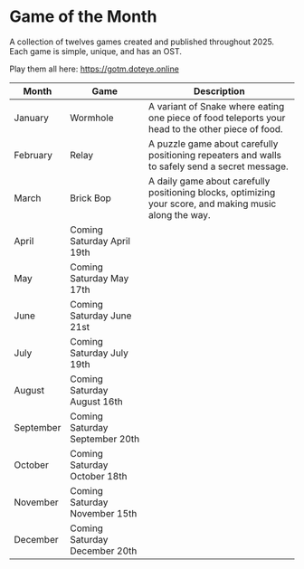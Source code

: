 # Game of the Month

A collection of twelves games created and published throughout 2025. Each game is simple, unique, and has an OST.

Play them all here: https://gotm.doteye.online

| Month     | Game                           | Description                                                                                             |
|-----------|--------------------------------|---------------------------------------------------------------------------------------------------------|
| January   | Wormhole                       | A variant of Snake where eating one piece of food teleports your head to the other piece of food.       |
| February  | Relay                          | A puzzle game about carefully positioning repeaters and walls to safely send a secret message.          |
| March     | Brick Bop                      | A daily game about carefully positioning blocks, optimizing your score, and making music along the way. |
| April     | Coming Saturday April 19th     |                                                                                                         |
| May       | Coming Saturday May 17th       |                                                                                                         |
| June      | Coming Saturday June 21st      |                                                                                                         |
| July      | Coming Saturday July 19th      |                                                                                                         |
| August    | Coming Saturday August 16th    |                                                                                                         |
| September | Coming Saturday September 20th |                                                                                                         |
| October   | Coming Saturday October 18th   |                                                                                                         |
| November  | Coming Saturday November 15th  |                                                                                                         |
| December  | Coming Saturday December 20th  |                                                                                                         |
